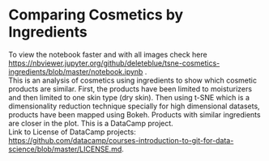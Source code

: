 # Comparing Cosmetics by Ingredients
To view the notebook faster and with all images check here https://nbviewer.jupyter.org/github/deleteblue/tsne-cosmetics-ingredients/blob/master/notebook.ipynb . <br> 
This is an analysis of cosmetics using ingredients to show which cosmetic products are similar. First, the products have been limited to moisturizers and then limited to one skin type (dry skin). Then using t-SNE which is a dimensionality reduction technique specially for high dimensional datasets, products have been mapped using Bokeh. Products with similar ingredients are closer in the plot. This is a DataCamp project.
<br>
Link to License of DataCamp projects: https://github.com/datacamp/courses-introduction-to-git-for-data-science/blob/master/LICENSE.md.
